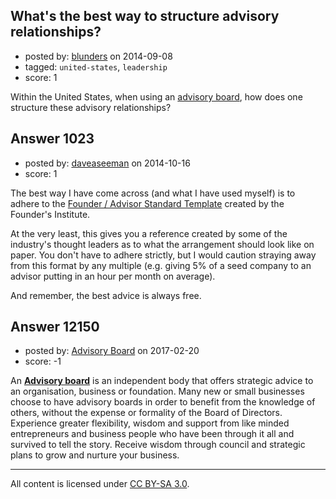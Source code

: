 ## What's the best way to structure advisory relationships?

- posted by: [blunders](https://stackexchange.com/users/216182/blunders) on 2014-09-08
- tagged: `united-states`, `leadership`
- score: 1

Within the United States, when using an [advisory board][1], how does one structure these advisory relationships?


  [1]: http://en.wikipedia.org/wiki/Advisory_board


## Answer 1023

- posted by: [daveaseeman](https://stackexchange.com/users/4833162/daveaseeman) on 2014-10-16
- score: 1

<p>The best way I have come across (and what I have used myself) is to adhere to the <a href="http://fi.co/contents/fast#" rel="nofollow" title="Founder/Advisor Standard Template">Founder / Advisor Standard Template</a> created by the Founder's Institute. </p>

<p>At the very least, this gives you a reference created by some of the industry's thought leaders as to what the arrangement should look like on paper. You don't have to adhere strictly, but I would caution straying away from this format by any multiple (e.g. giving 5% of a seed company to an advisor putting in an hour per month on average).</p>

<p>And remember, the best advice is always free.</p>



## Answer 12150

- posted by: [Advisory Board](https://stackexchange.com/users/10289266/advisory-board) on 2017-02-20
- score: -1

<p>An <a href="http://www.theadvisoryboards.co.za/what-is-the-role-of-an-advisory-board/" rel="nofollow noreferrer"><strong>Advisory board</strong></a> is an independent body that offers strategic advice to an organisation, business or foundation. Many new or small businesses choose to have advisory boards in order to benefit from the knowledge of others, without the expense or formality of the Board of Directors. Experience greater flexibility, wisdom and support from like minded entrepreneurs and business people who have been through it all and survived to tell the story. Receive wisdom through council and strategic plans to grow and nurture your business.</p>




---

All content is licensed under [CC BY-SA 3.0](https://creativecommons.org/licenses/by-sa/3.0/).
